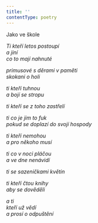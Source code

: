 ```yaml
---
title: ''
contentType: poetry
---
```


<section>

Jako ve škole

_Ti kteří letos postoupí  
a jiní  
co to mají nahnuté_

</section>

<section>

_primusové s děrami v paměti  
skokani o holi_

</section>

<section>

_ti kteří tuhnou  
a bojí se stropu_

</section>

<section>

_ti kteří se z toho zastřelí_

</section>

<section>

_ti co je jim to fuk  
pokud se doplazí do svojí hospody_

</section>

<section>

_ti kteří nemohou  
a pro někoho musí_

</section>

<section>

_ti co v noci pláčou  
a ve dne nenávidí_

</section>

<section>

_ti se sazeničkami květin_

</section>

<section>

_ti kteří čtou knihy  
aby se dověděli_

</section>

<section>

_a ti  
kteří už vědí  
a prosí o odpuštění_

</section>
